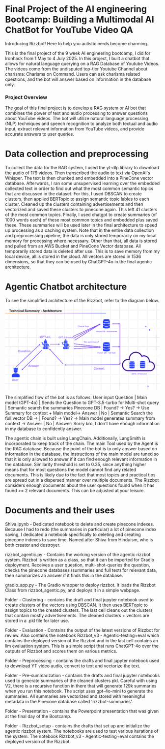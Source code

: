 # Final Project of the AI engineering Bootcamp: Building a Multimodal AI ChatBot for YouTube Video QA

Introducing Rizzbot! Here to help you autistic nerds become charming. 

This is the final project of the 9 week AI engineering bootcamp, I did for Ironhack from 1 May to 4 July 2025. In this project, I built a chatbot that allows for natural language querying on a RAG Database of Youtube Videos. The videos come from the undisputed top-tier Youtube Channel about charisma: Charisma on Command. Users can ask charisma related questions, and the bot will answer based on information in the database only. 

### Project Overview

The goal of this final project is to develop a RAG system or AI bot that combines the power of text and audio processing to answer questions about YouTube videos. The bot will utilize natural language processing (NLP) techniques and speech recognition to analyze both textual and audio input, extract relevant information from YouTube videos, and provide accurate answers to user queries.

# Data collection and preprocessing
To collect the data for the RAG system, I used the yt-dlp library to download the audio of 179 videos. Then transcribed the audio to text via OpenAi's Whisper. The text is then chunked and embedded into a PineCone vector database.
Afterwards, I ran some unsupervised learning over the embedded collected text in order to find out what the most common semantic topics that are discussed in the dataset. For this, I used DBSCAN to create clusters, then applied BERTopic to assign semantic topic lables to each cluster. Cleaned up the clusters containing advertisements and then vectorized and saved these clusters to pinecone again. This left 41 clusters of the most common topics.
Finally, I used chatgpt to create summaries (of 1000 words each) of these most common topics and embedded plus saved these. These summaries will be used later in the final architecture to speed up processing as a caching system. 
Note that in the entire data collection and preprocessing pipeline, the data is only stored temporarily on my local memory for processing where necessary. Other than that, all data is stored and pulled from an AWS Bucket and PineCone Vector database. All temporarily stored data is deleted after use. This is to save memory from my local device, all is stored in the cloud. All vectors are stored in 1536 dimensions, so that they can be used by ChatGPT-4o in the final agentic architecture. 

# Agentic Chatbot architecture

To see the simplified architecture of the Rizzbot, refer to the diagram below. 
![alt text](image.png)

The simplified flow of the bot is as follows:
User input Question
   |
Main model (GPT-4o)
   |
Sends the Question to GPT-3.5-turbo for Multi-shot query
   |
Semantic search the summaries Pinecone DB
   |
Found? -> Yes? -> Use Summary for context + Main model-> Answer
   |
   No
   |
Semantic Search the full vector DB -> 
   |
Found? -> Yes? -> Main model generates summary from context -> Answer
   |
   No
   |
Answer: Sorry bro, I don't have enough information in my database to confidently answer.  


The agentic chain is built using LangChain. Additionally, LangSmith is incorporated to keep track of the chain. 
The main Tool used by the Agent is the RAG database. Because the point of the bot is to only answer based on information in the database, the instructions of the main model are tuned so that it is only allowed to answer if it can find enough relevant information in the database. 
Similarity threshold is set to 0.35, since anything higher means that for most questions the model cannot find any related documents. This is likely due to the fact that most topics and practical tips are spread out in a dispersed manner over multiple documents. 
The Rizzbot considers enough documents about the user questions found when it has found >= 2 relevant documents. This can be adjusted at your leisure. 


# Documents and their uses
Shiva.ipynb - Dedicated notebook to delete and create pinecone indexes. Because I had to redo (the summaries in particular) a lot of pinecone index saving, I dedicated a notebook specifically to deleting and creating pinecone indexes to save time. Named after Shiva from Hinduism, who is both creator and destroyer. 

rizzbot_agentic.py - Contains the working version of the agentic rizzbot system. Rizzbot is written as a class, so that it can be imported for Gradio deployment. Receives a user question, multi-shot-queries the question, checks the pinecone databases (summaries and full text) for relevant data, then summarizes an answer if it finds this in the database. 

gradio_app.py - The Gradio wrapper to deploy rizzbot. It loads the Rizzbot Class from rizzbot_agentic.py, and deploys it in a simple webpage. 

Folder - Clustering - contains the draft and final jupyter notebook used to create clusters of the vectors using DBSCAN. It then uses BERTopic to assign topics to the created clusters. The last cell cleans out the clusters that contain mostly advertisements. The cleaned clusters + vectors are stored in a .pkl file for later use.

Folder - Evaluation - Contains the output of the latest versions of Rizzbot for review. Also contains the notebook Rizzbot_v3 - Agentic-testing+eval which contains the deployed version of the Rizzbot and in the last cell contains an llm evaluation system. This is a simple script that runs ChatGPT-4o over the outputs of Rizzbot and scores them on various metrics. 

Folder - Preprocessing - contains the drafts and final jupyter notebook used to download YT video audio, convert to text and vectorize the text.

Folder - Pre-summarization - contains the drafts and final jupyter notebooks used to generate summaries of the cleaned clusters pkl. Careful with using V2, there is a recursive function in there that will generate 129k summaries when you run this notebook. The script uses gpt-4o-mini to generate the summaries. All summaries are vectorized and stored with meaningful metadata in the Pinecone database called 'rizzbot-summaries'. 

Folder - Presentation - contains the Powerpoint presentation that was given at the final day of the Bootcamp.

Folder - Rizzbot_setup - contains the drafts that set up and initialize the agentic rizzbot system. The notebooks are used to test various iterations of the system. The notebook Rizzbot_v3 - Agentic-testing+eval contains the deployed version of the Rizzbot.  




